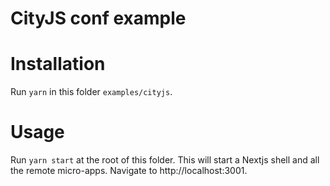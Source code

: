 # CityJS conf example

# Installation

Run `yarn` in this folder `examples/cityjs`.

# Usage

Run `yarn start` at the root of this folder. This will start a Nextjs shell and
all the remote micro-apps. Navigate to http://localhost:3001.
